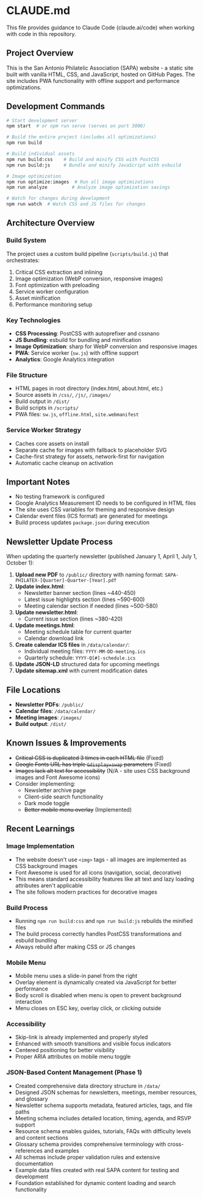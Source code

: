 # CLAUDE.md

This file provides guidance to Claude Code (claude.ai/code) when working with code in this repository.

## Project Overview

This is the San Antonio Philatelic Association (SAPA) website - a static site built with vanilla HTML, CSS, and JavaScript, hosted on GitHub Pages. The site includes PWA functionality with offline support and performance optimizations.

## Development Commands

```bash
# Start development server
npm start  # or npm run serve (serves on port 3000)

# Build the entire project (includes all optimizations)
npm run build

# Build individual assets
npm run build:css    # Build and minify CSS with PostCSS
npm run build:js     # Bundle and minify JavaScript with esbuild

# Image optimization
npm run optimize:images  # Run all image optimizations
npm run analyze         # Analyze image optimization savings

# Watch for changes during development
npm run watch  # Watch CSS and JS files for changes
```

## Architecture Overview

### Build System
The project uses a custom build pipeline (`scripts/build.js`) that orchestrates:
1. Critical CSS extraction and inlining
2. Image optimization (WebP conversion, responsive images)
3. Font optimization with preloading
4. Service worker configuration
5. Asset minification
6. Performance monitoring setup

### Key Technologies
- **CSS Processing**: PostCSS with autoprefixer and cssnano
- **JS Bundling**: esbuild for bundling and minification
- **Image Optimization**: sharp for WebP conversion and responsive images
- **PWA**: Service worker (`sw.js`) with offline support
- **Analytics**: Google Analytics integration

### File Structure
- HTML pages in root directory (index.html, about.html, etc.)
- Source assets in `/css/`, `/js/`, `/images/`
- Build output in `/dist/`
- Build scripts in `/scripts/`
- PWA files: `sw.js`, `offline.html`, `site.webmanifest`

### Service Worker Strategy
- Caches core assets on install
- Separate cache for images with fallback to placeholder SVG
- Cache-first strategy for assets, network-first for navigation
- Automatic cache cleanup on activation

## Important Notes

- No testing framework is configured
- Google Analytics Measurement ID needs to be configured in HTML files
- The site uses CSS variables for theming and responsive design
- Calendar event files (ICS format) are generated for meetings
- Build process updates `package.json` during execution

## Newsletter Update Process

When updating the quarterly newsletter (published January 1, April 1, July 1, October 1):

1. **Upload new PDF** to `/public/` directory with naming format: `SAPA-PHILATEX-[Quarter]-Quarter-[Year].pdf`
2. **Update index.html**:
   - Newsletter banner section (lines ~440-450)
   - Latest issue highlights section (lines ~590-600)
   - Meeting calendar section if needed (lines ~500-580)
3. **Update newsletter.html**:
   - Current issue section (lines ~380-420)
4. **Update meetings.html**:
   - Meeting schedule table for current quarter
   - Calendar download link
5. **Create calendar ICS files** in `/data/calendar/`:
   - Individual meeting files: `YYYY-MM-DD-meeting.ics`
   - Quarterly schedule: `YYYY-Q[#]-schedule.ics`
6. **Update JSON-LD** structured data for upcoming meetings
7. **Update sitemap.xml** with current modification dates

## File Locations

- **Newsletter PDFs**: `/public/`
- **Calendar files**: `/data/calendar/`
- **Meeting images**: `/images/`
- **Build output**: `/dist/`

## Known Issues & Improvements

- ~~Critical CSS is duplicated 3 times in each HTML file~~ (Fixed)
- ~~Google Fonts URL has triple `&display=swap` parameters~~ (Fixed)
- ~~Images lack alt text for accessibility~~ (N/A - site uses CSS background images and Font Awesome icons)
- Consider implementing:
  - Newsletter archive page
  - Client-side search functionality
  - Dark mode toggle
  - ~~Better mobile menu overlay~~ (Implemented)

## Recent Learnings

### Image Implementation
- The website doesn't use `<img>` tags - all images are implemented as CSS background images
- Font Awesome is used for all icons (navigation, social, decorative)
- This means standard accessibility features like alt text and lazy loading attributes aren't applicable
- The site follows modern practices for decorative images

### Build Process
- Running `npm run build:css` and `npm run build:js` rebuilds the minified files
- The build process correctly handles PostCSS transformations and esbuild bundling
- Always rebuild after making CSS or JS changes

### Mobile Menu
- Mobile menu uses a slide-in panel from the right
- Overlay element is dynamically created via JavaScript for better performance
- Body scroll is disabled when menu is open to prevent background interaction
- Menu closes on ESC key, overlay click, or clicking outside

### Accessibility
- Skip-link is already implemented and properly styled
- Enhanced with smooth transitions and visible focus indicators
- Centered positioning for better visibility
- Proper ARIA attributes on mobile menu toggle

### JSON-Based Content Management (Phase 1)
- Created comprehensive data directory structure in `/data/`
- Designed JSON schemas for newsletters, meetings, member resources, and glossary
- Newsletter schema supports metadata, featured articles, tags, and file paths
- Meeting schema includes detailed location, timing, agenda, and RSVP support
- Resource schema enables guides, tutorials, FAQs with difficulty levels and content sections
- Glossary schema provides comprehensive terminology with cross-references and examples
- All schemas include proper validation rules and extensive documentation
- Example data files created with real SAPA content for testing and development
- Foundation established for dynamic content loading and search functionality